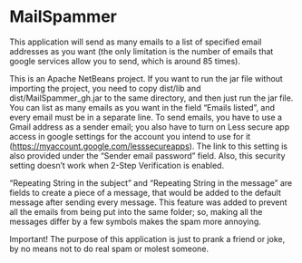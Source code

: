 # MailSpammer
This application will send as many emails to a list of specified email addresses as you want (the only limitation is the number of emails that google services allow you to send, which is around 85 times).

This is an Apache NetBeans project. If you want to run the jar file without importing the project, you need to copy dist/lib and dist/MailSpammer_gh.jar to the same directory, and then just run the jar file.
You can list as many emails as you want in the field “Emails listed”, and every email must be in a separate line. To send emails, you have to use a Gmail address as a sender email; you also have to turn on Less secure app access in google settings for the account you intend to use for it (https://myaccount.google.com/lesssecureapps). The link to this setting is also provided under the “Sender email password” field. Also, this security setting doesn’t work when 2-Step Verification is enabled.

“Repeating String in the subject” and “Repeating String in the message” are fields to create a piece of a message, that would be added to the default message after sending every message. This feature was added to prevent all the emails from being put into the same folder; so, making all the messages differ by a few symbols makes the spam more annoying.

Important! The purpose of this application is just to prank a friend or joke, by no means not to do real spam or molest someone.

